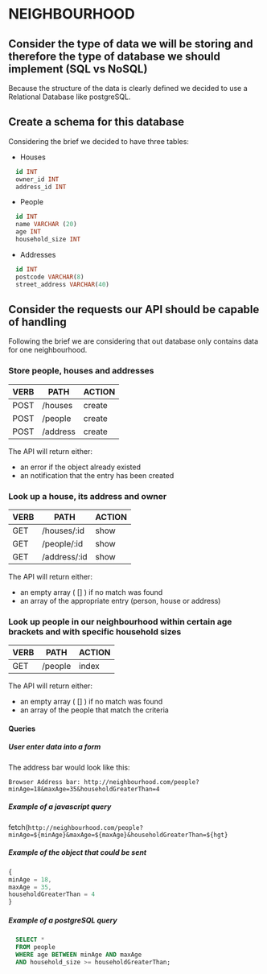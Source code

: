 # NEIGHBOURHOOD

## Consider the type of data we will be storing and therefore the type of database we should implement (SQL vs NoSQL)

Because the structure of the data is clearly defined we decided to use a Relational Database like postgreSQL.

## Create a schema for this database

Considering the brief we decided to have three tables:

- Houses

```sql
  id INT
  owner_id INT
  address_id INT
```
- People

```sql
  id INT
  name VARCHAR (20)
  age INT
  household_size INT
```

- Addresses

```sql
  id INT
  postcode VARCHAR(8)
  street_address VARCHAR(40)
```

## Consider the requests our API should be capable of handling

Following the brief we are considering that out database only contains data for one neighbourhood.

### Store people, houses and addresses


| VERB        | PATH      | ACTION    |
 ---          | ---       | ---       
| POST        | /houses   | create    |
| POST        | /people   | create    |
| POST        | /address  | create    |

The API will return either:
- an error if the object already existed
- an notification that the entry has been created


### Look up a house, its address and owner


| VERB           | PATH          | ACTION   |
 ---             | ---           | ---      
| GET            | /houses/:id   |  show    |
| GET            | /people/:id   |  show    |
| GET            | /address/:id  |  show    |

The API will return either:

- an empty array ( [] ) if no match was found
- an array of the appropriate entry (person, house or address) 


### Look up people in our neighbourhood within certain age brackets and with specific household sizes


| VERB           | PATH          | ACTION    |
 ---             | ---           | ---       
| GET            | /people       |  index    |

The API will return either:

- an empty array ( [] ) if no match was found
- an array of the people that match the criteria 


#### Queries

##### User enter data into a form
The address bar would look like this:

`Browser Address bar: http://neighbourhood.com/people?minAge=18&maxAge=35&householdGreaterThan=4`

##### Example of a javascript query 
fetch(`http://neighbourhood.com/people?minAge=${minAge}&maxAge=${maxAge}&householdGreaterThan=${hgt}`

##### Example of the object that could be sent


```js
{
minAge = 18,
maxAge = 35,
householdGreaterThan = 4
}
```

##### Example of a postgreSQL query


```sql
  SELECT *
  FROM people 
  WHERE age BETWEEN minAge AND maxAge 
  AND household_size >= householdGreaterThan;
```


